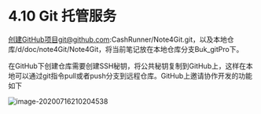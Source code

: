 # 4.10 Git 托管服务

创建GitHub项目git@github.com:CashRunner/Note4Git.git，以及本地仓库/d/doc/note4Git/Note4Git，将当前笔记放在本地仓库分支Buk_gitPro下。

在GitHub下创建仓库需要创建SSH秘钥，将公共秘钥复制到GitHub上，这样在本地可以通过git指令pull或者push分支到远程仓库。GitHub上邀请协作开发的功能如下

![image-20200716210204538](D:\doc\note4Git\Note4Git\note4GitPro.assets\image-20200716210204538.png)
